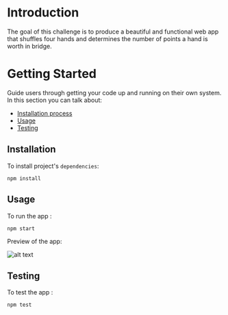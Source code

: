 # Introduction 
The goal of this challenge is to produce a beautiful and functional web app that shuffles four hands and determines the number of points a hand is worth in bridge.

# Getting Started
Guide users through getting your code up and running on their own system. In this section you can talk about:
- [Installation process](#installation)
- [Usage](#usage)
- [Testing](#test)

## Installation

To install project's `dependencies`:

```
npm install
```


## Usage

To run the app :

```
npm start
```

Preview of the app:

![alt text](http://url/to/img.png)

## Testing

To test the app :

```
npm test
```
